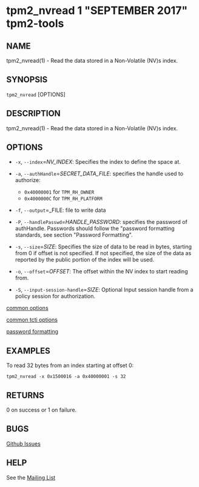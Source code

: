 tpm2_nvread 1 "SEPTEMBER 2017" tpm2-tools
==================================================

NAME
----

tpm2_nvread(1) - Read the data stored in a Non-Volatile (NV)s index.

SYNOPSIS
--------

`tpm2_nvread` [OPTIONS]

DESCRIPTION
-----------

tpm2_nvread(1) - Read the data stored in a Non-Volatile (NV)s index.

OPTIONS
-------

  * `-x`, `--index`=_NV\_INDEX_:
    Specifies the index to define the space at.

  * `-a`, `--authHandle`=_SECRET\_DATA\_FILE_:
    specifies the handle used to authorize:
    * `0x40000001` for `TPM_RH_OWNER`
    * `0x4000000C` for `TPM_RH_PLATFORM`

  * `-f`, `--output`=_FILE\:
    file to write data

  * `-P`, `--handlePasswd`=_HANDLE\_PASSWORD_:
    specifies the password of authHandle. Passwords should follow the
    "password formatting standards, see section "Password Formatting".

  * `-s`, `--size`=_SIZE_:
    Specifies the size of data to be read in bytes, starting from 0 if
    offset is not specified. If not specified, the size of the data
    as reported by the public portion of the index will be used.

  * `-o`, `--offset`=_OFFSET_:
    The offset within the NV index to start reading from.

  * `-S`, `--input-session-handle`=_SIZE_:
    Optional Input session handle from a policy session for authorization.

[common options](common/options.md)

[common tcti options](common/tcti.md)

[password formatting](common/password.md)

EXAMPLES
--------

To read 32 bytes from an index starting at offset 0:

```
tpm2_nvread -x 0x1500016 -a 0x40000001 -s 32
```

RETURNS
-------
0 on success or 1 on failure.

BUGS
----
[Github Issues](https://github.com/01org/tpm2-tools/issues)

HELP
----
See the [Mailing List](https://lists.01.org/mailman/listinfo/tpm2)
